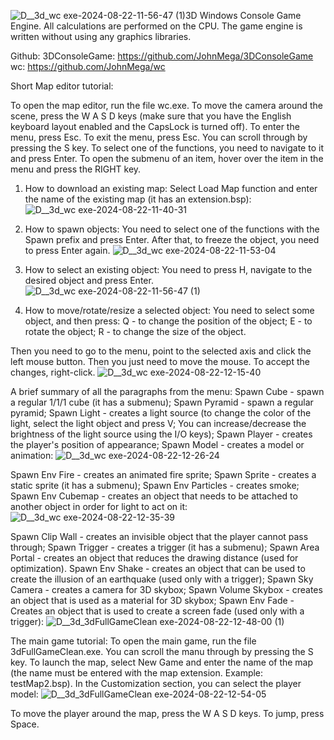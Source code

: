 ![D__3d_wc exe-2024-08-22-11-56-47 (1)](https://github.com/user-attachments/assets/a3541fd1-8772-43ac-bd71-04caa038a29a)3D Windows Console Game Engine. All calculations are performed on the CPU. The game engine is written without using any graphics libraries.

Github:
3DConsoleGame: https://github.com/JohnMega/3DConsoleGame
wc: https://github.com/JohnMega/wc

Short Map editor tutorial:

To open the map editor, run the file wc.exe.
To move the camera around the scene, press the W A S D keys (make sure that you have the English keyboard layout enabled and the CapsLock is turned off).
To enter the menu, press Esc.
To exit the menu, press Esc.
You can scroll through by pressing the S key.
To select one of the functions, you need to navigate to it and press Enter.
To open the submenu of an item, hover over the item in the menu and press the RIGHT key.

1) How to download an existing map:
Select Load Map function and enter the name of the existing map (it has an extension.bsp):
![D__3d_wc exe-2024-08-22-11-40-31](https://github.com/user-attachments/assets/a1cb3ff0-8b85-4b46-a366-bba081cdcb11)

2) How to spawn objects:
You need to select one of the functions with the Spawn prefix and press Enter.
After that, to freeze the object, you need to press Enter again.
![D__3d_wc exe-2024-08-22-11-53-04](https://github.com/user-attachments/assets/fa23b794-c2ad-4cc7-b254-4eece5f88c8c)

3) How to select an existing object:
You need to press H, navigate to the desired object and press Enter.
![D__3d_wc exe-2024-08-22-11-56-47 (1)](https://github.com/user-attachments/assets/691f8518-9829-4efa-b301-9f0b8fff5e5d)

4) How to move/rotate/resize a selected object:
You need to select some object, and then press:
Q - to change the position of the object;
E - to rotate the object;
R - to change the size of the object.

Then you need to go to the menu, point to the selected axis and click the left mouse button. Then you just need to move the mouse. To accept the changes, right-click.
![D__3d_wc exe-2024-08-22-12-15-40](https://github.com/user-attachments/assets/50804f47-719c-407e-935a-2ac7166911ff)

A brief summary of all the paragraphs from the menu:
Spawn Cube - spawn a regular 1/1/1 cube (it has a submenu);
Spawn Pyramid - spawn a regular pyramid;
Spawn Light - creates a light source (to change the color of the light, select the light object and press V; You can increase/decrease the brightness of the light source using the I/O keys);
Spawn Player - creates the player's position of appearance;
Spawn Model - creates a model or animation:
![D__3d_wc exe-2024-08-22-12-26-24](https://github.com/user-attachments/assets/4535870c-4392-4e60-9233-9dd4d09f6f84)

Spawn Env Fire - creates an animated fire sprite;
Spawn Sprite - creates a static sprite (it has a submenu);
Spawn Env Particles - creates smoke;
Spawn Env Cubemap - creates an object that needs to be attached to another object in order for light to act on it:
![D__3d_wc exe-2024-08-22-12-35-39](https://github.com/user-attachments/assets/9c527b2b-add8-43bd-a6cb-b4e919fdca80)

Spawn Clip Wall - creates an invisible object that the player cannot pass through;
Spawn Trigger - creates a trigger (it has a submenu);
Spawn Area Portal - creates an object that reduces the drawing distance (used for optimization).
Spawn Env Shake - creates an object that can be used to create the illusion of an earthquake (used only with a trigger);
Spawn Sky Camera - creates a camera for 3D skybox;
Spawn Volume Skybox - creates an object that is used as a material for 3D skybox;
Spawn Env Fade - Creates an object that is used to create a screen fade (used only with a trigger):
![D__3d_3dFullGameClean exe-2024-08-22-12-48-00 (1)](https://github.com/user-attachments/assets/5b05a4b4-0120-470b-8163-30a506883520)

The main game tutorial:
To open the main game, run the file 3dFullGameClean.exe.
You can scroll the manu through by pressing the S key.
To launch the map, select New Game and enter the name of the map (the name must be entered with the map extension. Example: testMap2.bsp).
In the Customization section, you can select the player model:
![D__3d_3dFullGameClean exe-2024-08-22-12-54-05](https://github.com/user-attachments/assets/e7905011-7bb5-4af2-8284-19cb5f46c37f)

To move the player around the map, press the W A S D keys.
To jump, press Space.
